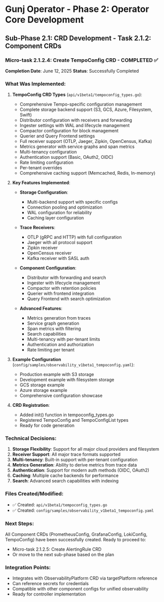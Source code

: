 # Gunj Operator - Phase 2: Operator Core Development
## Sub-Phase 2.1: CRD Development - Task 2.1.2: Component CRDs
### Micro-task 2.1.2.4: Create TempoConfig CRD - COMPLETED ✅

**Completion Date**: June 12, 2025
**Status**: Successfully Completed

### What Was Implemented:

1. **TempoConfig CRD Types** (`api/v1beta1/tempoconfig_types.go`):
   - Comprehensive Tempo-specific configuration management
   - Complete storage backend support (S3, GCS, Azure, Filesystem, Swift)
   - Distributor configuration with receivers and forwarding
   - Ingester settings with WAL and lifecycle management
   - Compactor configuration for block management
   - Querier and Query Frontend settings
   - Full receiver support (OTLP, Jaeger, Zipkin, OpenCensus, Kafka)
   - Metrics generator with service graphs and span metrics
   - Multi-tenancy configuration
   - Authentication support (Basic, OAuth2, OIDC)
   - Rate limiting configuration
   - Per-tenant overrides
   - Comprehensive caching support (Memcached, Redis, In-memory)

2. **Key Features Implemented**:
   - **Storage Configuration**:
     - Multi-backend support with specific configs
     - Connection pooling and optimization
     - WAL configuration for reliability
     - Caching layer configuration
   
   - **Trace Receivers**:
     - OTLP (gRPC and HTTP) with full configuration
     - Jaeger with all protocol support
     - Zipkin receiver
     - OpenCensus receiver
     - Kafka receiver with SASL auth
   
   - **Component Configuration**:
     - Distributor with forwarding and search
     - Ingester with lifecycle management
     - Compactor with retention policies
     - Querier with frontend integration
     - Query Frontend with search optimization
   
   - **Advanced Features**:
     - Metrics generation from traces
     - Service graph generation
     - Span metrics with filtering
     - Search capabilities
     - Multi-tenancy with per-tenant limits
     - Authentication and authorization
     - Rate limiting per tenant

3. **Example Configuration** (`config/samples/observability_v1beta1_tempoconfig.yaml`):
   - Production example with S3 storage
   - Development example with filesystem storage
   - GCS storage example
   - Azure storage example
   - Comprehensive configuration showcase

4. **CRD Registration**:
   - Added init() function in tempoconfig_types.go
   - Registered TempoConfig and TempoConfigList types
   - Ready for code generation

### Technical Decisions:

1. **Storage Flexibility**: Support for all major cloud providers and filesystem
2. **Receiver Support**: All major trace formats supported
3. **Multi-tenancy**: Built-in support with per-tenant configuration
4. **Metrics Generation**: Ability to derive metrics from trace data
5. **Authentication**: Support for modern auth methods (OIDC, OAuth2)
6. **Caching**: Multiple cache backends for performance
7. **Search**: Advanced search capabilities with indexing

### Files Created/Modified:
- ✅ Created: `api/v1beta1/tempoconfig_types.go`
- ✅ Created: `config/samples/observability_v1beta1_tempoconfig.yaml`

### Next Steps:
All Component CRDs (PrometheusConfig, GrafanaConfig, LokiConfig, TempoConfig) have been successfully created. Ready to proceed to:
- Micro-task 2.1.2.5: Create AlertingRule CRD
- Or move to the next sub-phase based on the plan

### Integration Points:
- Integrates with ObservabilityPlatform CRD via targetPlatform reference
- Can reference secrets for credentials
- Compatible with other component configs for unified observability
- Ready for controller implementation
